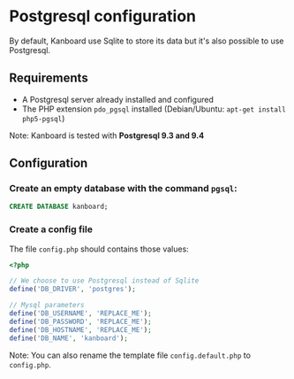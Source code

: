 Postgresql configuration
========================

By default, Kanboard use Sqlite to store its data but it's also possible to use Postgresql.

Requirements
------------

- A Postgresql server already installed and configured
- The PHP extension `pdo_pgsql` installed (Debian/Ubuntu: `apt-get install php5-pgsql`)

Note: Kanboard is tested with **Postgresql 9.3 and 9.4**

Configuration
-------------

### Create an empty database with the command `pgsql`:

```sql
CREATE DATABASE kanboard;
```

### Create a config file

The file `config.php` should contains those values:

```php
<?php

// We choose to use Postgresql instead of Sqlite
define('DB_DRIVER', 'postgres');

// Mysql parameters
define('DB_USERNAME', 'REPLACE_ME');
define('DB_PASSWORD', 'REPLACE_ME');
define('DB_HOSTNAME', 'REPLACE_ME');
define('DB_NAME', 'kanboard');
```

Note: You can also rename the template file `config.default.php` to `config.php`.
